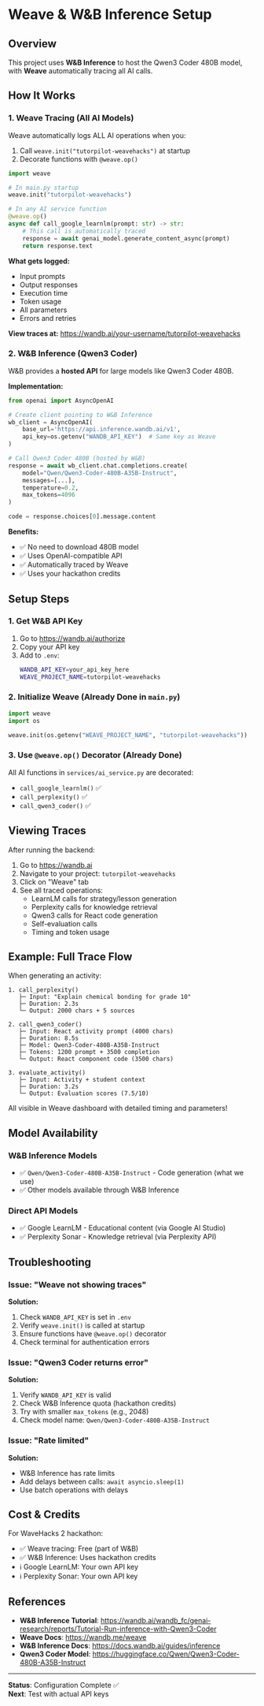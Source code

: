 # Weave & W&B Inference Setup

## Overview

This project uses **W&B Inference** to host the Qwen3 Coder 480B model, with **Weave** automatically tracing all AI calls.

## How It Works

### 1. Weave Tracing (All AI Models)

Weave automatically logs ALL AI operations when you:
1. Call `weave.init("tutorpilot-weavehacks")` at startup
2. Decorate functions with `@weave.op()`

```python
import weave

# In main.py startup
weave.init("tutorpilot-weavehacks")

# In any AI service function
@weave.op()
async def call_google_learnlm(prompt: str) -> str:
    # This call is automatically traced
    response = await genai_model.generate_content_async(prompt)
    return response.text
```

**What gets logged:**
- Input prompts
- Output responses
- Execution time
- Token usage
- All parameters
- Errors and retries

**View traces at:** https://wandb.ai/your-username/tutorpilot-weavehacks

### 2. W&B Inference (Qwen3 Coder)

W&B provides a **hosted API** for large models like Qwen3 Coder 480B.

**Implementation:**
```python
from openai import AsyncOpenAI

# Create client pointing to W&B Inference
wb_client = AsyncOpenAI(
    base_url='https://api.inference.wandb.ai/v1',
    api_key=os.getenv("WANDB_API_KEY")  # Same key as Weave
)

# Call Qwen3 Coder 480B (hosted by W&B)
response = await wb_client.chat.completions.create(
    model="Qwen/Qwen3-Coder-480B-A35B-Instruct",
    messages=[...],
    temperature=0.2,
    max_tokens=4096
)

code = response.choices[0].message.content
```

**Benefits:**
- ✅ No need to download 480B model
- ✅ Uses OpenAI-compatible API
- ✅ Automatically traced by Weave
- ✅ Uses your hackathon credits

## Setup Steps

### 1. Get W&B API Key

1. Go to https://wandb.ai/authorize
2. Copy your API key
3. Add to `.env`:
   ```bash
   WANDB_API_KEY=your_api_key_here
   WEAVE_PROJECT_NAME=tutorpilot-weavehacks
   ```

### 2. Initialize Weave (Already Done in `main.py`)

```python
import weave
import os

weave.init(os.getenv("WEAVE_PROJECT_NAME", "tutorpilot-weavehacks"))
```

### 3. Use `@weave.op()` Decorator (Already Done)

All AI functions in `services/ai_service.py` are decorated:
- `call_google_learnlm()` ✅
- `call_perplexity()` ✅
- `call_qwen3_coder()` ✅

## Viewing Traces

After running the backend:

1. Go to https://wandb.ai
2. Navigate to your project: `tutorpilot-weavehacks`
3. Click on "Weave" tab
4. See all traced operations:
   - LearnLM calls for strategy/lesson generation
   - Perplexity calls for knowledge retrieval
   - Qwen3 calls for React code generation
   - Self-evaluation calls
   - Timing and token usage

## Example: Full Trace Flow

When generating an activity:

```
1. call_perplexity()
   ├─ Input: "Explain chemical bonding for grade 10"
   ├─ Duration: 2.3s
   └─ Output: 2000 chars + 5 sources

2. call_qwen3_coder()
   ├─ Input: React activity prompt (4000 chars)
   ├─ Duration: 8.5s
   ├─ Model: Qwen3-Coder-480B-A35B-Instruct
   ├─ Tokens: 1200 prompt + 3500 completion
   └─ Output: React component code (3500 chars)

3. evaluate_activity()
   ├─ Input: Activity + student context
   ├─ Duration: 3.2s
   └─ Output: Evaluation scores (7.5/10)
```

All visible in Weave dashboard with detailed timing and parameters!

## Model Availability

### W&B Inference Models
- ✅ `Qwen/Qwen3-Coder-480B-A35B-Instruct` - Code generation (what we use)
- ✅ Other models available through W&B Inference

### Direct API Models
- ✅ Google LearnLM - Educational content (via Google AI Studio)
- ✅ Perplexity Sonar - Knowledge retrieval (via Perplexity API)

## Troubleshooting

### Issue: "Weave not showing traces"
**Solution:**
1. Check `WANDB_API_KEY` is set in `.env`
2. Verify `weave.init()` is called at startup
3. Ensure functions have `@weave.op()` decorator
4. Check terminal for authentication errors

### Issue: "Qwen3 Coder returns error"
**Solution:**
1. Verify `WANDB_API_KEY` is valid
2. Check W&B Inference quota (hackathon credits)
3. Try with smaller `max_tokens` (e.g., 2048)
4. Check model name: `Qwen/Qwen3-Coder-480B-A35B-Instruct`

### Issue: "Rate limited"
**Solution:**
- W&B Inference has rate limits
- Add delays between calls: `await asyncio.sleep(1)`
- Use batch operations with delays

## Cost & Credits

For WaveHacks 2 hackathon:
- ✅ Weave tracing: Free (part of W&B)
- ✅ W&B Inference: Uses hackathon credits
- ℹ️ Google LearnLM: Your own API key
- ℹ️ Perplexity Sonar: Your own API key

## References

- **W&B Inference Tutorial**: https://wandb.ai/wandb_fc/genai-research/reports/Tutorial-Run-inference-with-Qwen3-Coder
- **Weave Docs**: https://wandb.me/weave
- **W&B Inference Docs**: https://docs.wandb.ai/guides/inference
- **Qwen3 Coder Model**: https://huggingface.co/Qwen/Qwen3-Coder-480B-A35B-Instruct

---

**Status**: Configuration Complete ✅  
**Next**: Test with actual API keys

